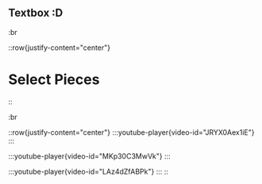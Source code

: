 ## Textbox \:D

:br

::row{justify-content="center"}
# Select Pieces
::

:br

::row{justify-content="center"}
  :::youtube-player{video-id="JRYX0Aex1iE"}
  :::

  :::youtube-player{video-id="MKp30C3MwVk"}
  :::

  :::youtube-player{video-id="LAz4dZfABPk"}
  :::
::
